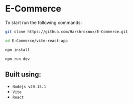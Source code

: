 # E-Commerce
To start run the following commands:
```bash
git clone https://github.com/Harshroxnox/E-Commerce.git
```
```bash
cd E-Commerce/vite-react-app
```
```bash
npm install
```
```bash
npm run dev
```


## Built using: 
- `Nodejs v20.15.1`
- `Vite`
- `React`